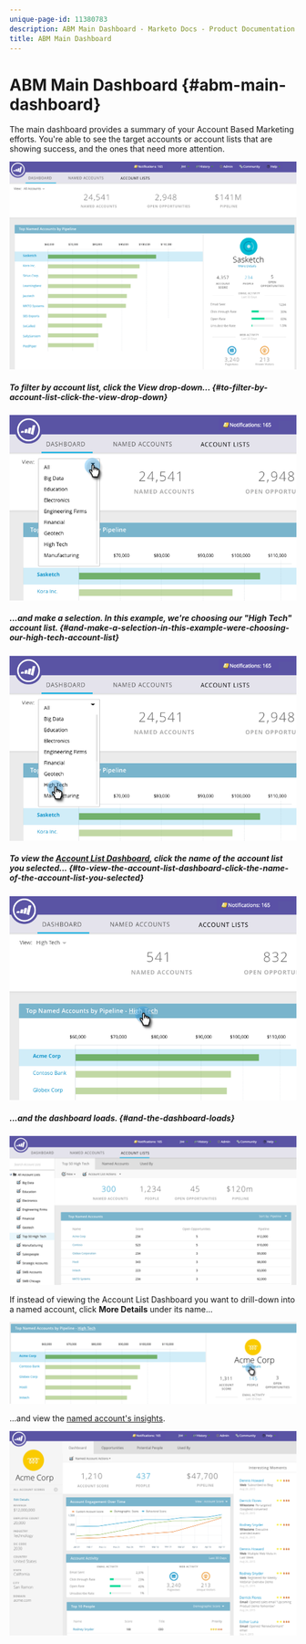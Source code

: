 ```yaml
---
unique-page-id: 11380783
description: ABM Main Dashboard - Marketo Docs - Product Documentation
title: ABM Main Dashboard
---
```


# ABM Main Dashboard {#abm-main-dashboard}

The main dashboard provides a summary of your Account Based Marketing efforts. You're able to see the target accounts or account lists that are showing success, and the ones that need more attention.

![](assets/one.png)

##### To filter by account list, click the View drop-down... {#to-filter-by-account-list-click-the-view-drop-down}

![](assets/two.png)

##### ...and make a selection. In this example, we're choosing our "High Tech" account list. {#and-make-a-selection-in-this-example-were-choosing-our-high-tech-account-list}

![](assets/three.png)

##### To view the [Account List Dashboard](http://docs.marketo.com/display/DOCS/Account+List+Insights#AccountListInsights-AccountListDashboard), click the name of the account list you selected... {#to-view-the-account-list-dashboard-click-the-name-of-the-account-list-you-selected}

![](assets/four.png)

##### ...and the dashboard loads. {#and-the-dashboard-loads}

![](assets/five.png)

If instead of viewing the Account List Dashboard you want to drill-down into a named account, click **More Details** under its name...

![](assets/six.png)

...and view the [named account's insights](http://docs.marketo.com/display/DOCS/Named+Account+Insights).

![](assets/seven.png)

